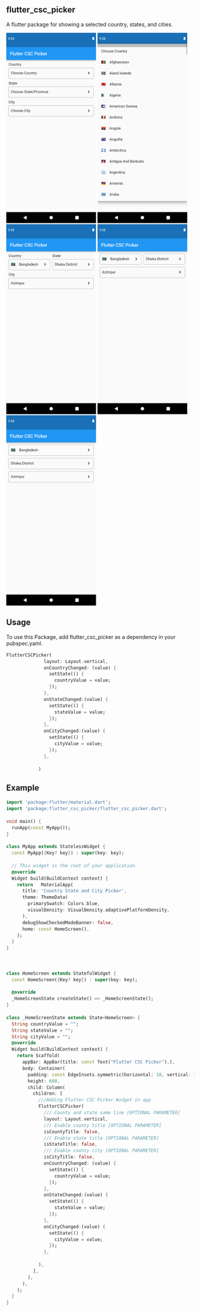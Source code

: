 
## flutter_csc_picker

A flutter package for showing a selected country, states, and cities.

<img src="https://raw.githubusercontent.com/fozlerabbi321/flutter_csc_picker/master/screenshot/1.png" width="240"/>
<img src="https://raw.githubusercontent.com/fozlerabbi321/flutter_csc_picker/master/screenshot/2.png" width="240"/>
<img src="https://raw.githubusercontent.com/fozlerabbi321/flutter_csc_picker/master/screenshot/3.png" width="240"/>
<img src="https://raw.githubusercontent.com/fozlerabbi321/flutter_csc_picker/master/screenshot/4.png" width="240"/>
<img src="https://raw.githubusercontent.com/fozlerabbi321/flutter_csc_picker/master/screenshot/5.png" width="240"/>

## Usage

To use this Package, add flutter_csc_picker as a dependency in your pubspec.yaml.

```dart
FlutterCSCPicker(
              layout: Layout.vertical,
              onCountryChanged: (value) {
                setState(() {
                  countryValue = value;
                });
              },
              onStateChanged:(value) {
                setState(() {
                  stateValue = value;
                });
              },
              onCityChanged:(value) {
                setState(() {
                  cityValue = value;
                });
              },

            )
```

## Example

```dart
import 'package:flutter/material.dart';
import 'package:flutter_csc_picker/flutter_csc_picker.dart';

void main() {
  runApp(const MyApp());
}

class MyApp extends StatelessWidget {
  const MyApp({Key? key}) : super(key: key);

  // This widget is the root of your application.
  @override
  Widget build(BuildContext context) {
    return   MaterialApp(
      title: 'Country State and City Picker',
      theme: ThemeData(
        primarySwatch: Colors.blue,
        visualDensity: VisualDensity.adaptivePlatformDensity,
      ),
      debugShowCheckedModeBanner: false,
      home: const HomeScreen(),
    );
  }
}



class HomeScreen extends StatefulWidget {
  const HomeScreen({Key? key}) : super(key: key);

  @override
  _HomeScreenState createState() => _HomeScreenState();
}

class _HomeScreenState extends State<HomeScreen> {
  String countryValue = "";
  String stateValue = "";
  String cityValue = "";
  @override
  Widget build(BuildContext context) {
    return Scaffold(
      appBar: AppBar(title: const Text("Flutter CSC Picker"),),
      body: Container(
        padding: const EdgeInsets.symmetric(horizontal: 10, vertical: 10),
        height: 600,
        child: Column(
          children: [
            ///Adding Flutter CSC Picker Widget in app
            FlutterCSCPicker(
              /// County and state same line [OPTIONAL PARAMETER]
              layout: Layout.vertical,
              /// Enable county title [OPTIONAL PARAMETER]
              isCountyTitle: false,
              /// Enable state title [OPTIONAL PARAMETER]
              isStateTitle: false,
              /// Enable county city [OPTIONAL PARAMETER]
              isCityTitle: false,
              onCountryChanged: (value) {
                setState(() {
                  countryValue = value;
                });
              },
              onStateChanged:(value) {
                setState(() {
                  stateValue = value;
                });
              },
              onCityChanged:(value) {
                setState(() {
                  cityValue = value;
                });
              },

            ),
          ],
        ),
      ),
    );
  }
}
```
